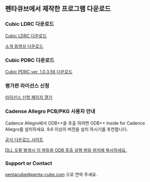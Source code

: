 ## 펜타큐브에서 제작한 프로그램 다운로드

### Cubic LDRC 다운로드

[Cubic LDRC 다운로드](https://github.com/penta-cube/ProgramDownload/blob/master/Download/CubicLDRC/Pentacube_CubicLDRC_1.0.00.0019.zip?raw=true)

[소개 동영상 다운로드](https://github.com/penta-cube/ProgramDownload/blob/master/Download/CubicLDRC/CubicLDRC.mp4?raw=true)


### Cubic PDRC 다운로드

[Cubic PDRC ver. 1.0.3.56 다운로드](https://github.com/penta-cube/ProgramDownload/blob/master/Download/CubicPDRC/Pentacube_CubicViewer_1.0.03.0056.zip?raw=true)

### 평가판 라이선스 신청

[라이선스 신청 페이지 열기](https://pentacube.atlassian.net/servicedesk/customer/portal/3)

### Cadense Allegro PCB/PKG 사용자 안내
Cadence Allegro에서 ODB++을 추출 하려면 ODB++ Inside for Cadence Allegro를 설치하세요. 9.6 이상의 버전을 설치 하시기를 추천합니다.

[공식 다운로드 사이트](http://www.odb-sa.com/downloads/)

[DLL 오류 발생시 이 파일을 ODB 추출 실행 파일 위치에 복사하세요.](https://github.com/penta-cube/ProgramDownload/blob/master/Download/Cadence2ODBExtractor/ODBInsideCadenceErrorFixDll.zip?raw=true)

### Support or Contact

pentacube@penta-cube.com 으로 연락 주세요.

